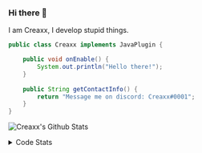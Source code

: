 ### Hi there 👋

I am Creaxx, I develop stupid things. 

```java
public class Creaxx implements JavaPlugin {

    public void onEnable() {
        System.out.println("Hello there!");
    }
    
    public String getContactInfo() {
        return "Message me on discord: Creaxx#0001";
    }
}
```

![Creaxx's Github Stats](https://github-readme-stats.vercel.app/api?username=CreaxxOG&show_icons=true&theme=dark&count_private=true)

<details>
  <summary>Code Stats</summary>

<!--START_SECTION:waka-->
![Code Time](http://img.shields.io/badge/Code%20Time-976%20hrs%2046%20mins-blue)

![Lines of code](https://img.shields.io/badge/From%20Hello%20World%20I%27ve%20Written--10%20Thousand%20lines%20of%20code-blue)

**🐱 My GitHub Data** 

> 🏆 620 Contributions in the Year 2022
 > 
> 📦 66.1 kB Used in GitHub's Storage 
 > 
> 🚫 Not Opted to Hire
 > 
> 📜 3 Public Repositories 
 > 
> 🔑 2 Private Repositories  
 > 
**I'm an Early 🐤** 

```text
🌞 Morning    31 commits     █░░░░░░░░░░░░░░░░░░░░░░░░   6.05% 
🌆 Daytime    250 commits    ████████████░░░░░░░░░░░░░   48.83% 
🌃 Evening    218 commits    ██████████░░░░░░░░░░░░░░░   42.58% 
🌙 Night      13 commits     ░░░░░░░░░░░░░░░░░░░░░░░░░   2.54%

```
📅 **I'm Most Productive on Sunday** 

```text
Monday       63 commits     ███░░░░░░░░░░░░░░░░░░░░░░   12.3% 
Tuesday      57 commits     ██░░░░░░░░░░░░░░░░░░░░░░░   11.13% 
Wednesday    68 commits     ███░░░░░░░░░░░░░░░░░░░░░░   13.28% 
Thursday     54 commits     ██░░░░░░░░░░░░░░░░░░░░░░░   10.55% 
Friday       44 commits     ██░░░░░░░░░░░░░░░░░░░░░░░   8.59% 
Saturday     105 commits    █████░░░░░░░░░░░░░░░░░░░░   20.51% 
Sunday       121 commits    ██████░░░░░░░░░░░░░░░░░░░   23.63%

```


📊 **This Week I Spent My Time On** 

```text
💬 Programming Languages: 
Java                     13 hrs 7 mins       ████████████████████████░   98.78% 
YAML                     4 mins              ░░░░░░░░░░░░░░░░░░░░░░░░░   0.61% 
XML                      2 mins              ░░░░░░░░░░░░░░░░░░░░░░░░░   0.36% 
Kotlin                   1 min               ░░░░░░░░░░░░░░░░░░░░░░░░░   0.24% 
PATCH                    0 secs              ░░░░░░░░░░░░░░░░░░░░░░░░░   0.01%

🔥 Editors: 
IntelliJ                 13 hrs 16 mins      █████████████████████████   100.0%

```

**I Mostly Code in Java** 

```text
Java                     7 repos             ████████████████░░░░░░░░░   63.64% 
Kotlin                   3 repos             ██████░░░░░░░░░░░░░░░░░░░   27.27% 
EJS                      1 repo              ██░░░░░░░░░░░░░░░░░░░░░░░   9.09%

```



 Last Updated on 13/11/2022 06:30:13 UTC
<!--END_SECTION:waka-->
</details>
